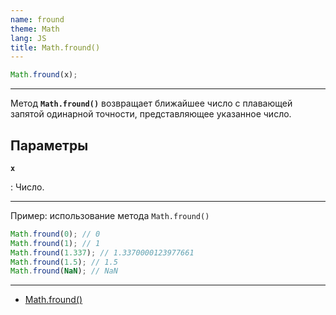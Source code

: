 ```yaml
---
name: fround
theme: Math
lang: JS
title: Math.fround()
---
```


```js
Math.fround(x);
```

---

Метод **`Math.fround()`** возвращает ближайшее число с плавающей запятой одинарной точности, представляющее указанное число.

## Параметры

**`x`**

: Число.

---

Пример: использование метода `Math.fround()`

```js
Math.fround(0); // 0
Math.fround(1); // 1
Math.fround(1.337); // 1.3370000123977661
Math.fround(1.5); // 1.5
Math.fround(NaN); // NaN
```

---

- [Math.fround()](https://developer.mozilla.org/ru/docs/Web/JavaScript/Reference/Global_Objects/Math/fround)
